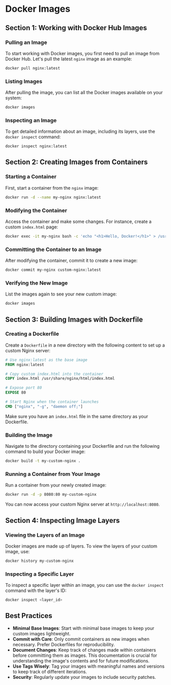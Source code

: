 # Docker Images 

## Section 1: Working with Docker Hub Images
### Pulling an Image

To start working with Docker images, you first need to pull an image from Docker Hub. Let's pull the latest `nginx` image as an example:

```bash
docker pull nginx:latest
```

### Listing Images

After pulling the image, you can list all the Docker images available on your system:

```bash
docker images
```

### Inspecting an Image

To get detailed information about an image, including its layers, use the `docker inspect` command:

```bash
docker inspect nginx:latest
```

## Section 2: Creating Images from Containers

### Starting a Container

First, start a container from the `nginx` image:

```bash
docker run -d --name my-nginx nginx:latest
```

### Modifying the Container

Access the container and make some changes. For instance, create a custom `index.html` page:

```bash
docker exec -it my-nginx bash -c 'echo "<h1>Hello, Docker!</h1>" > /usr/share/nginx/html/index.html'
```

### Committing the Container to an Image

After modifying the container, commit it to create a new image:

```bash
docker commit my-nginx custom-nginx:latest
```

### Verifying the New Image

List the images again to see your new custom image:

```bash
docker images
```

## Section 3: Building Images with Dockerfile

### Creating a Dockerfile

Create a `Dockerfile` in a new directory with the following content to set up a custom Nginx server:

```Dockerfile
# Use nginx:latest as the base image
FROM nginx:latest

# Copy custom index.html into the container
COPY index.html /usr/share/nginx/html/index.html

# Expose port 80
EXPOSE 80

# Start Nginx when the container launches
CMD ["nginx", "-g", "daemon off;"]
```

Make sure you have an `index.html` file in the same directory as your Dockerfile.

### Building the Image

Navigate to the directory containing your Dockerfile and run the following command to build your Docker image:

```bash
docker build -t my-custom-nginx .
```

### Running a Container from Your Image

Run a container from your newly created image:

```bash
docker run -d -p 8080:80 my-custom-nginx
```

You can now access your custom Nginx server at `http://localhost:8080`.

## Section 4: Inspecting Image Layers

### Viewing the Layers of an Image

Docker images are made up of layers. To view the layers of your custom image, use:

```bash
docker history my-custom-nginx
```

### Inspecting a Specific Layer

To inspect a specific layer within an image, you can use the `docker inspect` command with the layer's ID:

```bash
docker inspect <layer_id>
```

## Best Practices
- **Minimal Base Images**: Start with minimal base images to keep your custom images lightweight.
- **Commit with Care**: Only commit containers as new images when necessary. Prefer Dockerfiles for reproducibility.
- **Document Changes**: Keep track of changes made within containers before committing them as images. This documentation is crucial for understanding the image's contents and for future modifications.
- **Use Tags Wisely**: Tag your images with meaningful names and versions to keep track of different iterations.
- **Security**: Regularly update your images to include security patches.